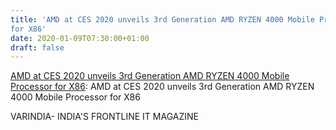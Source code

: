 ```yaml
---
title: 'AMD at CES 2020 unveils 3rd Generation AMD RYZEN 4000 Mobile Processor
for X86'
date: 2020-01-09T07:30:00+01:00
draft: false
---
```


[AMD at CES 2020 unveils 3rd Generation AMD RYZEN 4000 Mobile Processor for X86](https://varindia.com/video/amd-at-ces-2020-unveils-3rd-generation-amd-ryzen-4000-mobile-processor-for-x86#.XhbIjnvl2Qs.blogger): AMD at CES 2020 unveils 3rd Generation AMD RYZEN 4000 Mobile Processor for X86  
  
VARINDIA- INDIA'S FRONTLINE IT MAGAZINE